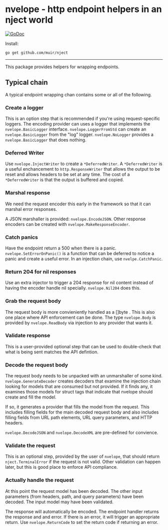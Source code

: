 # nvelope - http endpoint helpers in an nject world

[![GoDoc](https://godoc.org/github.com/muir/nject/nserver?status.png)](http://godoc.org/github.com/muir/nject/nvelope)

Install:

	go get github.com/muir/nject

---

This package provides helpers for wrapping endpoints.  

## Typical chain

A typical endpoint wrapping chan contains some or all of the following.

### Create a logger

This is an option step that is recommended if you're using request-specific
loggers.  The encoding provider can uses a logger that implements the 
`nvelope.BasicLogger` interface.  `nvelope.LoggerFromStd` can create
an `nvelope.BasicLogger` from the "log" logger.  `nvelope.NoLogger` provides
a `nvelope.BasicLogger` that does nothing.

### Deferred Writer

Use `nvelope.InjectWriter` to create a `*DeferredWriter`.  A `*DeferredWriter` is a
useful enchancement to `http.ResponseWriter` that allows the output to be reset and
allows headers to be set at any time.  The cost of a `*DeferredWriter` is that 
the output is buffered and copied.

### Marshal response

We need the request encoder this early in the framework
so that it can marshal error responses.

A JSON marshaller is provided: `nvelope.EncodeJSON`.  Other
response encoders can be created with `nvelope.MakeResponseEncoder`.

### Catch panics

Have the endpoint return a 500 when there is a panic.  
`nvelope.SetErrorOnPanic()` is a function that can be deferred to 
notice a panic and create a useful error.  In an injection
chain, use `nvelpe.CatchPanic`.

### Return 204 for nil responses

Use an extra injector to trigger a 204 response for nil content instead
of having the encoder handle nil specially.  `nvelope.Nil204` does this.

### Grab the request body

The request body is more convieniently handled as a []byte .  This is also
one place where API enforcement can be done.  The type `nvelope.Body` is provided by
`nvelope.ReadBody` via injection to any provider that wants it.

### Validate response

This is a user-provided optional step that can be used to double-check
that what is being sent matches the API defintion.

### Decode the request body

The request body needs to be unpacked with an unmarshaller of some kind.
`nvelope.GenerateDecoder` creates decoders that examine the injection chain
looking for models that are consumed but not provided.  If it finds any,
it examines those models for struct tags that indicate that nvelope should
create and fill the model.

If so, it generates a provider that fills the model from the request.
This includes filling fields for the main decoded request body and also
includes filling fields from URL path elements, URL query parameters, and
HTTP headers.

`nvelope.DecodeJSON` and `nvelope.DecodeXML` are pre-defined for
convience.

### Validate the request

This is an optional step, provided by the user of `nvelope`, that 
should return `nject.TerminalError` if the request is not valid.  Other
validation can happen later, but this is good place to enforce API compliance.

### Actually handle the request

At this point the request model has been decoded.  The other input parameters
(from headers, path, and query parameters) have been decoded.  The input model
may have been validated.

The response will automatically be encoded.  The endpoint handler returns the
response and and error.  If there is an error, it will trigger an appropriate
return.  Use `nvelope.ReturnCode` to set the return code if returning an error.

